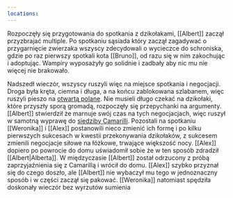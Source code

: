 ```yaml
---
locations: 
---
```


Rozpoczęły się przygotowania do spotkania z dzikołakami, [[Albert]] zaczął przyzbrajać multiple. Po spotkaniu sąsiada który zaczął zagadywać o przygarnięcie zwierzaka wszyscy zdecydowali o wycieczce do schroniska, gdzie po raz pierwszy spotkali kota [[Bruno]], od razu się w nim zakochując i adoptując. Wampiry wyposażyły go solidnie i zadbały aby nic mu nie więcej nie brakowało. 

Nadszedł wieczór, wszyscy ruszyli więc na miejsce spotkania i negocjacji. Droga była kręta, ciemna i długa, a na końcu zablokowana szlabanem, więc ruszyli pieszo na [otwartą polane](geo:54.36954237637509,18.582872407371298). Nie musieli długo czekać na dzikołaki, które przyszły sporą gromadą, rozpoczęły się przepychanki na argumenty. [[Albert]] stwierdził że marnuje swój czas na tych negocjacjach, więc ruszył w samotną wyprawę do [siedziby Camarilli](geo:54.403087358725344,18.5710149665269). Pozostali na spotkaniu [[Weronika]] i [[Alex]] postanowili nieco zmienić ich formę i po kilku pierwszych sukcesach w kwestii przekonywania dzikołaków, z sukcesem zmienili negocjacje siłowe na łóżkowe, trwające większość nocy. [[Alex]] dopiero po powrocie do domu uświadomił sobie że w ten sposób zdradził [[Albert|Alberta]]. W międzyczasie [[Albert]] został odrzucony z próbą zaprzyjaźnienia się z Camarillą i wrócił do domu. [[Alex]] szybko przyznał się do czego doszło, ale [[Albert]] nie wybaczył mu tego w jednoznaczny sposób i w części zaczął się pakować. [[Weronika]] natomiast spędziła doskonały wieczór bez wyrzutów sumienia